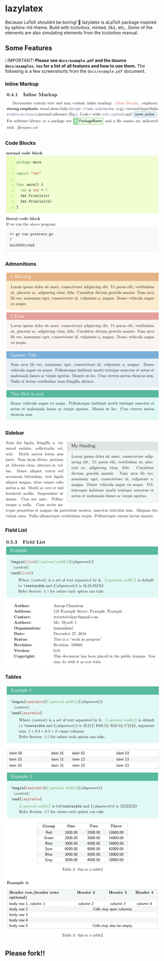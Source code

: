 # lazylatex
Because LaTeX shouldnt be boring! :tropical_fish:
lazylatex is aLaTeX package inspired by sphinx-rtd-theme. Build with tcolorbox, minted, tikz, etc,. Some of the elements are also simulating elements from the tcolorbox manual. 
## Some Features
ℹ️ IMPORTANT! **Please see `docs/example.pdf` and the dource `docs/examples.tex` for a list of all features and how to use them.** The following is a few screenshorts from the `docs/example.pdf` document. 
### Inline Markup
![Inline-Markup](./docs/img/inline_markup.png)
### Code Blocks
![code-blocks](./docs/img/code_blocks.png)
### Admonitions
![admonitions](./docs/img/admonitions.png)
### Sidebar
![side-bar](./docs/img/side_bar.png)
### Field List
![field-list](./docs/img/flist.png)
### Tables
![table-1](./docs/img/table_1.png)
![table-2](./docs/img/table_2.png)
## Please fork!!
